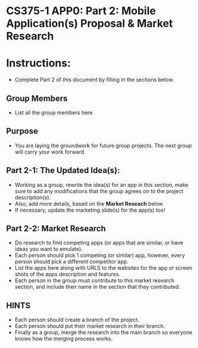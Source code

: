 CS375-1 APP0: Part 2: Mobile Application(s) Proposal & Market Research
======================================================================

# Instructions:
* Complete Part 2 of this document by filling in the sections below.

## Group Members
* List all the group members here

## Purpose
* You are laying the groundwork for future group projects. The next group will carry your work forward.

## Part 2-1: The Updated Idea(s): 

* Working as a group, rewrite the idea(s) for an app in this section, make sure to add any modifications that the group agrees on to the project description(s).
* Also, add more details, based on the **Market Reseach** below
* If necessary, update the marketing slide(s) for the app(s) too!

## Part 2-2: Market Research

* Do research to find competing apps (or apps that are similar, or have ideas you want to emulate). 
* Each person should pick 1 competing (or similar) app, however, every person should pick a different competitor app. 
* List the apps here along with URLS to the websites for the app or screen shots of the apps description and features.
* Each person in the group must contribute to this market research section, and include their name in the section that they contributed.
  
## HINTS
* Each person should create a branch of the project.
* Each person should put their market research in their branch.
* Finally as a group, merge the research into the main branch so everyone knows how the merging process works.